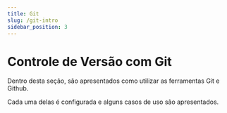 ```yaml
---
title: Git
slug: /git-intro
sidebar_position: 3
---
```


# Controle de Versão com Git

Dentro desta seção, são apresentados como utilizar as ferramentas Git e Github.

Cada uma delas é configurada e alguns casos de uso são apresentados.